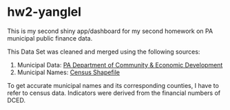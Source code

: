 # hw2-yanglel

This is my second shiny app/dashboard for my second homework on PA municipal public finance data.

This Data Set was cleaned and merged using the following sources:
1. Municipal Data: [PA Department of Community & Economic Development](http://munstats.pa.gov/Reports/ReportInformation2.aspx?report=StatewideMuniAfr)
2. Municipal Names: [Census Shapefile](https://www.census.gov/cgi-bin/geo/shapefiles/index.php)

To get accurate municipal names and its corresponding counties, I have to refer to census data. Indicators were derived from the financial numbers of DCED.
